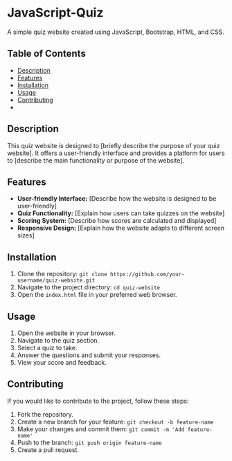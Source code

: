# JavaScript-Quiz

A simple quiz website created using JavaScript, Bootstrap, HTML, and CSS.

## Table of Contents

- [Description](#description)
- [Features](#features)
- [Installation](#installation)
- [Usage](#usage)
- [Contributing](#contributing)
- 
## Description

This quiz website is designed to [briefly describe the purpose of your quiz website]. It offers a user-friendly interface and provides a platform for users to [describe the main functionality or purpose of the website].

## Features

- **User-friendly Interface:** [Describe how the website is designed to be user-friendly]
- **Quiz Functionality:** [Explain how users can take quizzes on the website]
- **Scoring System:** [Describe how scores are calculated and displayed]
- **Responsive Design:** [Explain how the website adapts to different screen sizes]

## Installation

1. Clone the repository: `git clone https://github.com/your-username/quiz-website.git`
2. Navigate to the project directory: `cd quiz-website`
3. Open the `index.html` file in your preferred web browser.

## Usage

1. Open the website in your browser.
2. Navigate to the quiz section.
3. Select a quiz to take.
4. Answer the questions and submit your responses.
5. View your score and feedback.

## Contributing

If you would like to contribute to the project, follow these steps:

1. Fork the repository.
2. Create a new branch for your feature: `git checkout -b feature-name`
3. Make your changes and commit them: `git commit -m 'Add feature-name'`
4. Push to the branch: `git push origin feature-name`
5. Create a pull request.
